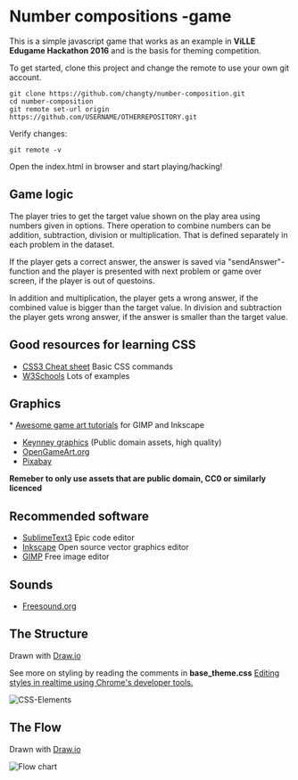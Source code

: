 # Number compositions -game
This is a simple javascript game that works as an example in **ViLLE Edugame Hackathon 2016** and is the basis for theming competition. 

To get started, clone this project and change the remote to use your own git account. 
```
git clone https://github.com/changty/number-composition.git
cd number-composition
git remote set-url origin https://github.com/USERNAME/OTHERREPOSITORY.git
```

Verify changes: 
```
git remote -v
```

Open the index.html in browser and start playing/hacking!

## Game logic
The player tries to get the target value shown on the play area using numbers given in options. There operation to combine numbers can be addition, subtraction, division or multiplication. That is defined separately in each problem in the dataset.

If the player gets a correct answer, the answer is saved via "sendAnswer"-function and the player is presented with next problem or game over screen, if the player is out of questoins. 

In addition and multiplication, the player gets a wrong answer, if the combined value is bigger than the target value. In division and subtraction the player gets wrong answer, if the answer is smaller than the target value.


## Good resources for learning CSS
* [CSS3 Cheat sheet](http://www.lesliefranke.com/files/reference/csscheatsheet.html) Basic CSS commands
* [W3Schools](http://www.w3schools.com/css/) Lots of examples  

## Graphics
* [Awesome game art tutorials](http://www.2dgameartguru.com/) for GIMP and Inkscape
* [Keynney graphics](http://www.kenney.nl/) (Public domain assets, high quality)  
* [OpenGameArt.org](http://opengameart.org/) 
* [Pixabay](https://pixabay.com/)

**Remeber to only use assets that are public domain, CC0 or similarly licenced**

## Recommended software
* [SublimeText3](https://www.sublimetext.com/3) Epic code editor
* [Inkscape](https://inkscape.org/en/) Open source vector graphics editor
* [GIMP](https://www.gimp.org/) Free image editor

## Sounds
* [Freesound.org](https://www.freesound.org/) 

## The Structure 
Drawn with [Draw.io](http://draw.io) 

See more on styling by reading the comments in **base_theme.css**
[Editing styles in realtime using Chrome's developer tools.](https://developer.chrome.com/devtools)

![CSS-Elements](https://cdn.rawgit.com/changty/number-composition/master/CSS-NC.svg)

## The Flow 
Drawn with [Draw.io](http://draw.io) 

![Flow chart](https://cdn.rawgit.com/changty/number-composition/master/number-compositions.svg)


